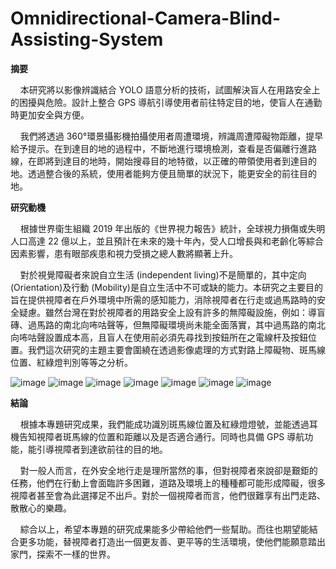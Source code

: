 # Omnidirectional-Camera-Blind-Assisting-System
**摘要**
  
&nbsp;&nbsp;&nbsp;&nbsp;本研究將以影像辨識結合 YOLO 語意分析的技術，試圖解決盲人在用路安全上的困擾與危險。設計上整合 GPS 導航引導使用者前往特定目的地，使盲人在通勤時更加安全與方便。
  
&nbsp;&nbsp;&nbsp;&nbsp;我們將透過 360°環景攝影機拍攝使用者周遭環境，辨識周遭障礙物距離，提早給予提示。在到達目的地的過程中，不斷地進行環境檢測，查看是否偏離行進路線，在即將到達目的地時，開始搜尋目的地特徵，以正確的帶領使用者到達目的地。透過整合後的系統，使用者能夠方便且簡單的狀況下，能更安全的前往目的地。  
  
  
**研究動機**
  
&nbsp;&nbsp;&nbsp;&nbsp;根據世界衛生組織 2019 年出版的《世界視力報告》統計，全球視力損傷或失明人口高達 22 億以上，並且預計在未來的幾十年內，受人口增長與和老齡化等綜合因素影響，患有眼部疾患和視力受損之總人數將顯著上升。
  
&nbsp;&nbsp;&nbsp;&nbsp;對於視覺障礙者來說自立生活 (independent living)不是簡單的，其中定向(Orientation)及行動 (Mobility)是自立生活中不可或缺的能力。本研究之主要目的旨在提供視障者在戶外環境中所需的感知能力，消除視障者在行走或過馬路時的安全疑慮。雖然台灣在對於視障者的用路安全上設有許多的無障礙設施，例如：導盲磚、過馬路的南北向咘咕聲等，但無障礙環境尚未能全面落實，其中過馬路的南北向咘咕聲設置成本高，且盲人在使用前必須先尋找到按鈕所在之電線杆及按鈕位置。我們這次研究的主題主要會圍繞在透過影像處理的方式對路上障礙物、斑馬線位置、紅綠燈判別等等之分析。

![image](https://user-images.githubusercontent.com/80950594/190840187-28bd8da3-7cb3-444b-aae3-85f6fc8daa36.png)
![image](https://user-images.githubusercontent.com/80950594/190840196-97f43b2d-38f7-4d5b-ba8c-c1004c162554.png)
![image](https://user-images.githubusercontent.com/80950594/190840200-ec10a23e-6833-4f32-9b33-05fbcf9a0fe2.png)
![image](https://user-images.githubusercontent.com/80950594/190840206-b6a2c4c5-502c-4ca3-8058-f4efc2b525a8.png)
![image](https://user-images.githubusercontent.com/80950594/190840211-5bdf086a-7f3d-4c8a-be27-5c2c58e4a4c1.png)
![image](https://user-images.githubusercontent.com/80950594/190840214-24eeee44-21fe-470f-8687-b0fb3f91a8f5.png)
![image](https://user-images.githubusercontent.com/80950594/190840249-022652cb-ecd4-43c2-b6dd-eba76e420a34.png)

**結論**
  
&nbsp;&nbsp;&nbsp;&nbsp;根據本專題研究成果，我們能成功識別斑馬線位置及紅綠燈燈號，並能透過耳機告知視障者斑馬線的位置和距離以及是否適合通行。同時也具備 GPS 導航功能，能引導視障者到達欲前往的目的地。
  
&nbsp;&nbsp;&nbsp;&nbsp;對一般人而言，在外安全地行走是理所當然的事，但對視障者來說卻是艱鉅的任務，他們在行動上會面臨許多困難，道路及環境上的種種都可能形成障礙，很多視障者甚至會為此選擇足不出戶。對於一個視障者而言，他們很難享有出門走路、散散心的樂趣。

&nbsp;&nbsp;&nbsp;&nbsp;綜合以上，希望本專題的研究成果能多少帶給他們一些幫助。而往也期望能結合更多功能，替視障者打造出一個更友善、更平等的生活環境，使他們能願意踏出家門，探索不一樣的世界。
